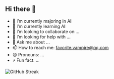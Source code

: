 ## Hi there 👋

<!--
**Malone-AI/Malone-AI** is a ✨ _special_ ✨ repository because its `README.md` (this file) appears on your GitHub profile.

Here are some ideas to get you started:
-->

- 🔭 I’m currently majoring in AI
- 🌱 I’m currently learning AI
- 👯 I’m looking to collaborate on ...
- 🤔 I’m looking for help with ...
- 💬 Ask me about ...
- 📫 How to reach me: favorite.vampire@qq.com
- 😄 Pronouns: ...
- ⚡ Fun fact: ...

<!--![Anurag's GitHub stats](https://github-readme-stats.vercel.app/api?username=Malone-AI)
![Top Langs](https://github-readme-stats.vercel.app/api/top-langs/?username=Malone-AI)-->

![GitHub Streak](https://streak-stats.demolab.com/?user=Malone-AI&theme=dark)

<!--![](https://stats.justsong.cn/api/leetcode/?username=Malone-AI&theme=dark)-->

<!--![Ashutosh's github activity graph](https://github-readme-activity-graph.vercel.app/graph?username=Malone-AI&theme=dark)-->

